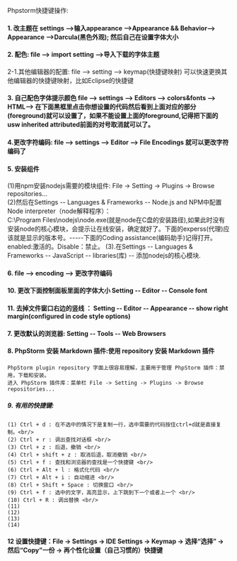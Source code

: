 Phpstorm快捷键操作:

  #### 1. 改主题在 settings -->输入appearance -->Appearance && Behavior--> Appearance -->Darcula(黑色外观); 然后自己在设置字体大小

  #### 2. 配色:  file --> import setting -->导入下载的字体主题
   2-1.其他编辑器的配置: file --> setting --> keymap(快捷键映射) 可以快速更换其他编辑器的快捷键映射，比如Eclipse的快捷键

  #### 3. 自己配色字体提示颜色 file --> settings --> Editors --> colors&fonts --> HTML--> 在下面黑框里点击你想设置的代码然后看到上面对应的部分(foreground)就可以设置了，如果不能设置上面的foreground,记得把下面的usw inherited attributed前面的对号取消就可以了。
  
  #### 4.更改字符编码: file --> settings --> Editor --> File Encodings 就可以更改字符编码了

  #### 5. 安装组件
  (1)用npm安装nodejs需要的模块组件: File -> Setting -> Plugins -> Browse repositories...  <br/>
  (2)然后在Settings -- Languages & Frameworks -- Node.js and NPM中配置Node interpreter（node解释程序）：<br/>
    C:\Program Files\nodejs\node.exe(就是node在C盘的安装路径),如果此时没有安装node的核心模块，会提示让在线安装，确定就好了。下面的experss(代理)应该就是显示的版本号。-----下面的Coding assistance(编码助手)记得打开。 enabled:激活的。Disable：禁止。
  (3).在Settings -- Languages & Frameworks -- JavaScript -- libraries(库) -- 添加nodejs的核心模块. <br/>

  #### 6. file --> encoding --> 更改字符编码

  #### 10. 更改下面控制面板里面的字体大小 Setting -- Editor -- Console font
  
  #### 11. 去掉文件窗口右边的竖线 ： Setting -- Editor -- Appearance -- show right margin(configured in code style options)

  #### 7. 更改默认的浏览器: Setting -- Tools -- Web Browsers
  
  #### 8. PhpStorm 安装 Markdown 插件:使用 repository 安装 Markdown 插件 <br/>
    PhpStorm plugin repository 字面上很容易理解，主要用于管理 PhpStorm 插件：禁用，下载和安装。
    进入 PhpStorm 插件库：菜单栏 File -> Setting -> Plugins -> Browse repositories...
    
  ##### 9. 有用的快捷键:
    (1) Ctrl + d : 在不选中的情况下是复制一行，选中需要的代码按住ctrl+d就是直接复制。<br/>
    (2) Ctrl + r : 调出查找对话框 <br/>
    (3) Ctrl + z : 后退，撤销 <br/>
    (4) Ctrl + shift + z : 取消后退，取消撤销 <br/>
    (5) Ctrl + f : 查找和浏览器的查找是一个快捷键 <br/>
    (6) Ctrl + Alt + l : 格式化代码 <br/>
    (7) Ctrl + Alt + i : 自动缩进 <br/>
    (8) Ctrl + Shift + Space : 切换窗口 <br/>
    (9) Ctrl + f : 选中的文字，高亮显示，上下跳到下一个或者上一个 <br/>
    (10) Ctrl + R : 调出替换 <br/>
    (11)
    (12)
    (13)
    (14)
    
  #### 12 设置快捷键：File -> Settings -> IDE Settings -> Keymap -> 选择“选择” -> 然后“Copy”一份 -> 再个性化设置（自己习惯的）快捷键
